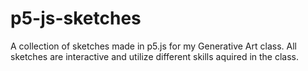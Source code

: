 # p5-js-sketches
A collection of sketches made in p5.js for my Generative Art class. All sketches are interactive and utilize different skills aquired in the class.
